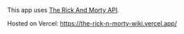 This app uses [The Rick And Morty API](https://rickandmortyapi.com/).

Hosted on Vercel: https://the-rick-n-morty-wiki.vercel.app/
